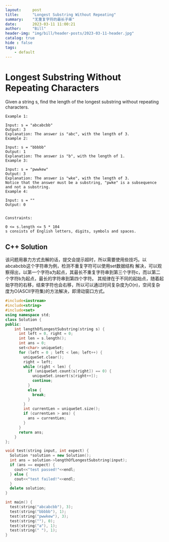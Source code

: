 ```yaml
---
layout:     post
title:      "Longest Substring Without Repeating"
summary:    "无重复字符的最长子串"
date:       2023-03-11 11:00:21
author:     "Bill"
header-img: "img/bill/header-posts/2023-03-11-header.jpg"
catalog: true
hide : false
tags:
    - default
---
```


# Longest Substring Without Repeating Characters


Given a string s, find the length of the longest substring without repeating characters.


```
Example 1:

Input: s = "abcabcbb"
Output: 3
Explanation: The answer is "abc", with the length of 3.
Example 2:

Input: s = "bbbbb"
Output: 1
Explanation: The answer is "b", with the length of 1.
Example 3:

Input: s = "pwwkew"
Output: 3
Explanation: The answer is "wke", with the length of 3.
Notice that the answer must be a substring, "pwke" is a subsequence and not a substring.
Example 4:

Input: s = ""
Output: 0


Constraints:

0 <= s.length <= 5 * 104
s consists of English letters, digits, symbols and spaces.
```
## C++ Solution

该问题用暴力方式去解的话，提交会提示超时，所以需要使用些技巧。以abcabcbb这个字符串为例，检测不重复字符可以使用set数据结构
解决，可以观察得出，以第一个字符a为起点，其最长不重复字符串到第三个字符c，而以第二个字符b为起点，最长的字符串到第四个字符。
其规律在于不同的起始点，随着起始字符的右移，结束字符也会右移，所以可以通过时间复杂度为O(n)，空间复杂度为O(ASCII字符集)的方法解决，即滑动窗口方式。

```c++
#include<iostream>
#include<string>
#include<set>
using namespace std;
class Solution {
public:
    int lengthOfLongestSubstring(string s) {
      int left = 0, right = 0;
      int len = s.length();
      int ans = 0;
      set<char> uniqueSet;
      for (left = 0 ; left < len; left++) {
        uniqueSet.clear();
        right = left;
        while (right < len) {
          if (uniqueSet.count(s[right]) == 0) {
            uniqueSet.insert(s[right++]);
            continue;
          }
          else {
            break;
          }
        }
        int currentLen = uniqueSet.size();
        if (currentLen > ans) {
          ans = currentLen;
        }
      }
      return ans;
    }
};

void test(string input, int expect) {
  Solution *solution = new Solution();
  int ans = solution->lengthOfLongestSubstring(input);
  if (ans == expect) {
    cout<<"test passed!"<<endl;
  } else {
    cout<<"test failed!"<<endl;
  }
  delete solution;
}

int main() {
  test(string("abcabcbb"), 3);
  test(string("bbbbb"), 1);
  test(string("pwwkew"), 3);
  test(string(""), 0);
  test(string("a"), 1);
  test(string(" "), 1);
}
```
